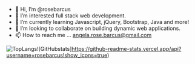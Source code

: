 - 👋 Hi, I’m @rosebarcus
- 👀 I’m interested full stack web development.
- 🌱 I’m currently learning Javascript, jQuery, Bootstrap, Java and more!
- 💞️ I’m looking to collaborate on building dynamic web applications. 
- 📫 How to reach me ... angela.rose.barcus@gmail.com


![TopLangs](https://github-readme-stats.vercel.app/api/top-langs/?username=rosebarcus&theme=tokyonight)![GitHubstats]https://github-readme-stats.vercel.app/api?username=rosebarcus!show_icons=true)

<!---
rosebarcus/rosebarcus is a ✨ special ✨ repository because its `README.md` (this file) appears on your GitHub profile.
You can click the Preview link to take a look at your changes.
--->
